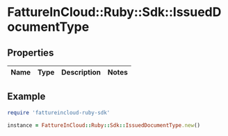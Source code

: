 # FattureInCloud::Ruby::Sdk::IssuedDocumentType

## Properties

| Name | Type | Description | Notes |
| ---- | ---- | ----------- | ----- |

## Example

```ruby
require 'fattureincloud-ruby-sdk'

instance = FattureInCloud::Ruby::Sdk::IssuedDocumentType.new()
```


